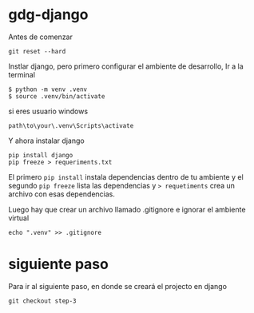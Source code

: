 # gdg-django

Antes de comenzar
```
git reset --hard
```

Instlar django, pero primero configurar el ambiente de desarrollo, Ir a la terminal

```
$ python -m venv .venv
$ source .venv/bin/activate
```

si eres usuario windows 
```
path\to\your\.venv\Scripts\activate
```

Y ahora instalar django

```
pip install django
pip freeze > requeriments.txt
```

El primero `pip install` instala dependencias dentro de tu ambiente y el segundo `pip freeze` lista las dependencias y `> requetiments` crea un archivo con esas dependencias.

Luego hay que crear un archivo llamado .gitignore e ignorar el ambiente virtual

```
echo ".venv" >> .gitignore
```

# siguiente paso
Para ir al siguiente paso, en donde se creará el projecto en django
```
git checkout step-3
```
